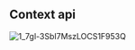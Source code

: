 
## Context api




![1_7gl-3SbI7MszLOCS1F953Q](https://github.com/Guilhermefonseca2021/data-fetching/assets/92196697/aabedbdb-a764-46bf-965e-5db5112d47fa)

